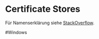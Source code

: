 # Certificate Stores

Für Namenserklärung siehe [StackOverflow](https://stackoverflow.com/questions/2742739/how-do-i-know-what-the-storename-of-a-certificate-is).


#Windows